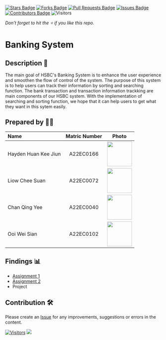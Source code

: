 [![Stars Badge](https://img.shields.io/github/stars/jjn7702/SECJ2013-DSA)](https://github.com/jjn7702/SECJ2013-DSA/Submission/Sample/stargazers)
[![Forks Badge](https://img.shields.io/github/forks/jjn7702/SECJ2013-DSA)](https://github.com/jjn7702/SECJ2013-DSA/Submission/Sample/network/members)
[![Pull Requests Badge](https://img.shields.io/github/issues-pr/jjn7702/SECJ2013-DSA)](https://github.com/jjn7702/SECJ2013-DSA/Submission/Sample/pulls)
[![Issues Badge](https://img.shields.io/github/issues/jjn7702/SECJ2013-DSA)](https://github.com/jjn7702/SECJ2013-DSA/Submission/Sample/issues)
[![Contributors Badge](https://img.shields.io/github/contributors/jjn7702/SECJ2013-DSA?color=2b9348)](https://github.com/jjn7702/SECJ2013-DSA/Submission/Sample/graphs/contributors)
![Visitors](https://api.visitorbadge.io/api/visitors?path=https%3A%2F%2Fgithub.com%2Fjjn7702%2FSECJ2013-DSA%2FSubmission%2FSample&labelColor=%23d9e3f0&countColor=%23697689&style=flat)

_Don't forget to hit the :star: if you like this repo._

# Banking System

## Description 📝
The main goal of HSBC's Banking System is to enhance the user experience and smoothen the flow of control of the system. The purpose of this system is to help users can track their information by sorting and searching function. The bank transaction and transaction information trackking are main components of our HSBC system. With the implementation of searching and sorting function, we hope that it can help users to get what they want in this sytem easily.

## Prepared by 🧑‍💻

| Name             | Matric Number | Photo                                                         |
| :---------------- | :-------------: | :------------------------------------------------------------: |
|  Hayden Huan Kee Jiun |    A22EC0166     | <a href="https://github.com/jjn7702/SECJ2013-DSA/blob/main/Submission/sec04/Group%20HSBC/Assignment1/Image/photo_2023-12-11_08-21-15.jpg" title="Icon by Trazobanana"><img src="./Image/photo_2023-12-11_08-21-15.jpg" width=80px, height=80px>     |
|   Liow Chee Suan   |   A22EC0072      | <a href="[https://github.com/jjn7702/SECJ2013-DSA/blob/main/Submission/sec04/Group%20HSBC/Assignment1/Image/IMG_20231220_173159%20(1).jpg](https://github.com/jjn7702/SECJ2013-DSA/blob/main/Submission/sec04/Group%20HSBC/Assignment%202/Picture/IMG_20231102_111152.jpg)" title="Icon by Trazobanana"><img src="./IMG_20231102_111152.jpg" width=80px, height=80px>         |
|  Chan Qing Yee     |   A22EC0040      | <a href="https://github.com/jjn7702/SECJ2013-DSA/blob/main/Submission/sec04/Group%20HSBC/Assignment1/Image/profilepic900kb.jpg" title="Icon by Trazobanana"><img src="./Image/profilepic900kb.jpg" width=80px, height=80px>         |
|  Ooi Wei Sian     |   A22EC0102      | <a href="https://github.com/jjn7702/SECJ2013-DSA/blob/main/Submission/sec04/Group%20HSBC/Assignment1/Image/weisian.jpg" title="Icon by Trazobanana"><img src="./Image/weisian.jpg" width=80px, height=80px>         |

## Findings 📊

- [Assignment 1](https://github.com/jjn7702/SECJ2013-DSA/tree/main/Submission/sec04/Group%20HSBC/Assignment1)
- [Assignment 2](https://github.com/jjn7702/SECJ2013-DSA/tree/main/Submission/sec04/Group%20HSBC/Assignment%202)
- Project

## Contribution 🛠️
Please create an [Issue](https://github.com/jjn7702/SECJ2013-DSA/Submission/Sample/issues) for any improvements, suggestions or errors in the content.

[![Visitors](https://api.visitorbadge.io/api/visitors?path=https%3A%2F%2Fgithub.com%2Fjjn7702&labelColor=%23697689&countColor=%23555555&style=plastic)](https://visitorbadge.io/status?path=https%3A%2F%2Fgithub.com%2Fjjn7702)
![](https://hit.yhype.me/github/profile?user_id=81284918)
